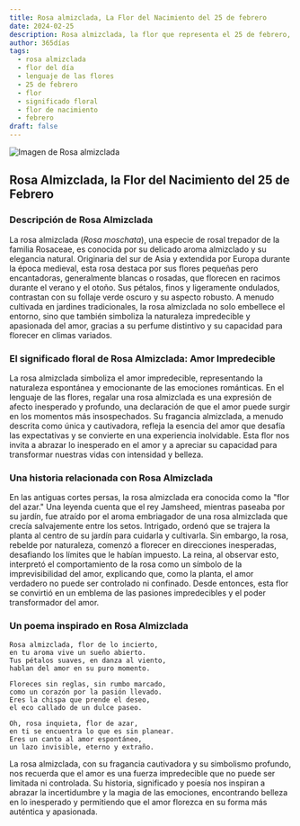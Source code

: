 ```yaml
---
title: Rosa almizclada, La Flor del Nacimiento del 25 de febrero
date: 2024-02-25
description: Rosa almizclada, la flor que representa el 25 de febrero, simboliza Amor impredecible. Descubre su fascinante historia, significado en el lenguaje de las flores y una poesía que celebra su belleza.
author: 365días
tags:
  - rosa almizclada
  - flor del día
  - lenguaje de las flores
  - 25 de febrero
  - flor
  - significado floral
  - flor de nacimiento
  - febrero
draft: false
---
```



![Imagen de Rosa almizclada](https://cdn.pixabay.com/photo/2020/04/26/11/08/rose-5094723_640.jpg#center)


## Rosa Almizclada, la Flor del Nacimiento del 25 de Febrero

### Descripción de Rosa Almizclada

La rosa almizclada (_Rosa moschata_), una especie de rosal trepador de la familia Rosaceae, es conocida por su delicado aroma almizclado y su elegancia natural. Originaria del sur de Asia y extendida por Europa durante la época medieval, esta rosa destaca por sus flores pequeñas pero encantadoras, generalmente blancas o rosadas, que florecen en racimos durante el verano y el otoño. Sus pétalos, finos y ligeramente ondulados, contrastan con su follaje verde oscuro y su aspecto robusto. A menudo cultivada en jardines tradicionales, la rosa almizclada no solo embellece el entorno, sino que también simboliza la naturaleza impredecible y apasionada del amor, gracias a su perfume distintivo y su capacidad para florecer en climas variados.

### El significado floral de Rosa Almizclada: Amor Impredecible

La rosa almizclada simboliza el amor impredecible, representando la naturaleza espontánea y emocionante de las emociones románticas. En el lenguaje de las flores, regalar una rosa almizclada es una expresión de afecto inesperado y profundo, una declaración de que el amor puede surgir en los momentos más insospechados. Su fragancia almizclada, a menudo descrita como única y cautivadora, refleja la esencia del amor que desafía las expectativas y se convierte en una experiencia inolvidable. Esta flor nos invita a abrazar lo inesperado en el amor y a apreciar su capacidad para transformar nuestras vidas con intensidad y belleza.

### Una historia relacionada con Rosa Almizclada

En las antiguas cortes persas, la rosa almizclada era conocida como la "flor del azar." Una leyenda cuenta que el rey Jamsheed, mientras paseaba por su jardín, fue atraído por el aroma embriagador de una rosa almizclada que crecía salvajemente entre los setos. Intrigado, ordenó que se trajera la planta al centro de su jardín para cuidarla y cultivarla. Sin embargo, la rosa, rebelde por naturaleza, comenzó a florecer en direcciones inesperadas, desafiando los límites que le habían impuesto. La reina, al observar esto, interpretó el comportamiento de la rosa como un símbolo de la imprevisibilidad del amor, explicando que, como la planta, el amor verdadero no puede ser controlado ni confinado. Desde entonces, esta flor se convirtió en un emblema de las pasiones impredecibles y el poder transformador del amor.

### Un poema inspirado en Rosa Almizclada

```
Rosa almizclada, flor de lo incierto,  
en tu aroma vive un sueño abierto.  
Tus pétalos suaves, en danza al viento,  
hablan del amor en su puro momento.  

Floreces sin reglas, sin rumbo marcado,  
como un corazón por la pasión llevado.  
Eres la chispa que prende el deseo,  
el eco callado de un dulce paseo.  

Oh, rosa inquieta, flor de azar,  
en ti se encuentra lo que es sin planear.  
Eres un canto al amor espontáneo,  
un lazo invisible, eterno y extraño.  
```

La rosa almizclada, con su fragancia cautivadora y su simbolismo profundo, nos recuerda que el amor es una fuerza impredecible que no puede ser limitada ni controlada. Su historia, significado y poesía nos inspiran a abrazar la incertidumbre y la magia de las emociones, encontrando belleza en lo inesperado y permitiendo que el amor florezca en su forma más auténtica y apasionada.

